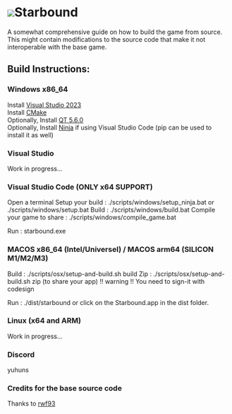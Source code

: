 
<h1><img src=https://images.weserv.nl/?url=https://github.com/rwf93/starbound/blob/master/logo.png?raw=true?v=4&h=24&w=24&fit=cover&mask=circle&maxage=7d>Starbound</h1>

A somewhat comprehensive guide on how to build the game from source.  
This might contain modifications to the source code that make it not interoperable with the base game.

## Build Instructions:
### Windows x86_64
Install [Visual Studio 2023](https://c2rsetup.officeapps.live.com/c2r/downloadVS.aspx?sku=community&channel=Release&version=VS2022&source=VSLandingPage&add=Microsoft.VisualStudio.Workload.ManagedDesktop&add=Microsoft.VisualStudio.Workload.Azure&add=Microsoft.VisualStudio.Workload.NetWeb&includeRecommended=true&cid=2030)  
Install [CMake](https://github.com/Kitware/CMake/releases/download/v3.27.0-rc2/cmake-3.27.0-rc2-windows-x86_64.msi)  
Optionally, Install [QT 5.6.0](https://download.qt.io/new_archive/qt/5.6/5.6.0/qt-opensource-windows-x86-msvc2015_64-5.6.0.exe)  
Optionally, Install [Ninja](https://github.com/ninja-build/ninja/releases) if using Visual Studio Code (pip can be used to install it as well)

### Visual Studio
Work in progress...

### Visual Studio Code (ONLY x64 SUPPORT)
Open a terminal
Setup your build : ./scripts/windows/setup_ninja.bat or ./scripts/windows/setup.bat
Build : ./scripts/windows/build.bat
Compile your game to share : ./scripts/windows/compile_game.bat

Run : starbound.exe

### MACOS x86_64 (Intel/Universel) / MACOS arm64 (SILICON M1/M2/M3)
Build : ./scripts/osx/setup-and-build.sh build
Zip : ./scripts/osx/setup-and-build.sh zip (to share your app) !! warning !! You need to sign-it with codesign

Run : ./dist/starbound or click on the Starbound.app in the dist folder.

### Linux (x64 and ARM)
Work in progress...

### Discord
yuhuns

### Credits for the base source code
Thanks to [rwf93](https://github.com/rwf93/Starbound)